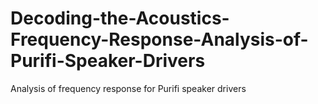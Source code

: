# Decoding-the-Acoustics-Frequency-Response-Analysis-of-Purifi-Speaker-Drivers
Analysis of frequency response for Purifi speaker drivers
